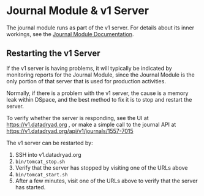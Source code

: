 Journal Module & v1 Server
==========================

The journal module runs as part of the v1 server. For details about
its inner workings, see the [Journal Module Documentation](../apis/journals.md).

Restarting the v1 Server
------------------------

If the v1 server is having problems, it will typically be indicated by
monitoring reports for the Journal Module, since the Journal Module is
the only portion of that server that is used for production
activities.

Normally, if there is a problem with the v1 server, the cause is a
memory leak within DSpace, and the best method to fix it is to stop
and restart the server.

To verify whether the server is responding, see the UI
at https://v1.datadryad.org , or make a simple call to the journal API
at https://v1.datadryad.org/api/v1/journals/1557-7015

The v1 server can be restarted by:
1. SSH into v1.datadryad.org
2. `bin/tomcat_stop.sh`
3. Verify that the server has stopped by visiting one of the URLs above
4. `bin/tomcat_start.sh`
5. After a few minutes, visit one of the URLs above to verify that the
   server has started.
